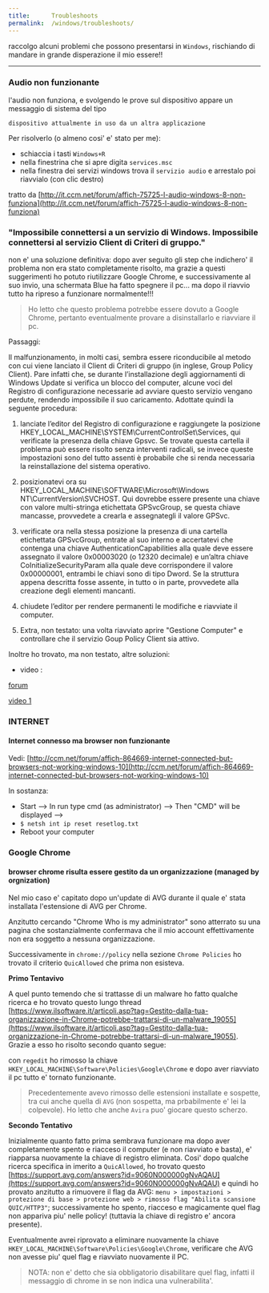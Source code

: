 ```yaml
---
title:      Troubleshoots
permalink:  /windows/troubleshoots/
---
```


raccolgo alcuni problemi che possono presentarsi in `Windows`, rischiando di mandare in grande disperazione il mio essere!!


***

### Audio non funzionante

l'audio non funziona, e svolgendo le prove sul dispositivo appare un messaggio di sistema del tipo

````
dispositivo attualmente in uso da un altra applicazione
````

Per risolverlo (o almeno cosi' e' stato per me):

* schiaccia i tasti `Windows+R`
* nella finestrina che si apre digita `services.msc`
* nella finestra dei servizi windows trova il `servizio audio` e arrestalo poi  riavvialo (con clic destro)

tratto da [http://it.ccm.net/forum/affich-75725-l-audio-windows-8-non-funziona](http://it.ccm.net/forum/affich-75725-l-audio-windows-8-non-funziona)



### "Impossibile connettersi a un servizio di Windows. Impossibile connettersi al servizio Client di Criteri di gruppo."

non e' una soluzione definitiva: dopo aver seguito gli step che indichero' il problema non era stato completamente risolto, ma grazie a questi suggerimenti ho potuto riutilizzare Google Chrome, e successivamente al suo invio, una schermata Blue ha fatto spegnere il pc... ma dopo il riavvio tutto ha ripreso a funzionare normalmente!!!

> Ho letto che questo problema potrebbe essere dovuto a Google Chrome, pertanto eventualmente provare a disinstallarlo e riavviare il pc.

Passaggi:

Il malfunzionamento, in molti casi, sembra essere riconducibile al metodo con cui viene lanciato il Client di Criteri di gruppo (in inglese, Group Policy Client). Pare infatti che, se durante l’installazione degli aggiornamenti di Windows Update si verifica un blocco del computer, alcune voci del Registro di configurazione necessarie ad avviare questo servizio vengano perdute, rendendo impossibile il suo caricamento. Adottate quindi la seguente procedura:

1) lanciate l’editor del Registro di configurazione e raggiungete la posizione HKEY_LOCAL_MACHINE\SYSTEM\CurrentControlSet\Services, qui verificate la presenza della chiave Gpsvc. Se trovate questa cartella il problema può essere risolto senza interventi radicali, se invece queste impostazioni sono del tutto assenti è probabile che si renda necessaria la reinstallazione del sistema operativo.

2) posizionatevi ora su HKEY_LOCAL_MACHINE\SOFTWARE\Microsoft\Windows NT\CurrentVersion\SVCHOST. Qui dovrebbe essere presente una chiave con valore multi-stringa etichettata GPSvcGroup, se questa chiave mancasse, provvedete a crearla e assegnategli il valore GPSvc.

3) verificate ora nella stessa posizione la presenza di una cartella etichettata GPSvcGroup, entrate al suo interno e accertatevi che contenga una chiave AuthenticationCapabilities alla quale deve essere assegnato il valore 0x00003020 (o 12320 decimale) e un’altra chiave CoInitializeSecurityParam alla quale deve corrispondere il valore 0x00000001, entrambi le chiavi sono di tipo Dword. Se la struttura appena descritta fosse assente, in tutto o in parte, provvedete alla creazione degli elementi mancanti.

4) chiudete l’editor per rendere permanenti le modifiche e riavviate il computer.

5) Extra, non testato: una volta riavviato aprire "Gestione Computer" e controllare che il servizio Goup Policy Client sia attivo.

Inoltre ho trovato, ma non testato, altre soluzioni:

- video :

[forum ](http://answers.microsoft.com/en-us/windows/forum/windows_7-performance/why-wont-windows-connect-to-the-group-policy/b73107f8-8447-4599-87a5-65ecc6a63aa0?page=2&auth=1)

[video 1](https://www.youtube.com/watch?feature=player_embedded&v=4m5KEmckWK4#t=115)



### INTERNET

#### Internet connesso ma browser non funzionante

Vedi: [http://ccm.net/forum/affich-864669-internet-connected-but-browsers-not-working-windows-10](http://ccm.net/forum/affich-864669-internet-connected-but-browsers-not-working-windows-10)

In sostanza:

- Start --> In run type cmd (as administrator) --> Then "CMD" will be displayed --> 
- `$ netsh int ip reset resetlog.txt`
- Reboot your computer



### Google Chrome

#### browser chrome risulta essere gestito da un organizzazione (managed by orgnization)

Nel mio caso e' capitato dopo un'update di AVG durante il quale e' stata installata l'estensione di AVG per Chrome.

Anzitutto cercando "Chrome Who is my administrator" sono atterrato su una pagina che sostanzialmente confermava che il mio account effettivamente non era soggetto a nessuna organizzazione.

Successivamente in `chrome://policy` nella sezione `Chrome Policies` ho trovato il criterio `QuicAllowed` che prima non esisteva.

**Primo Tentavivo**

A quel punto temendo che si trattasse di un malware ho fatto qualche ricerca e ho trovato 
questo lungo thread [https://www.ilsoftware.it/articoli.asp?tag=Gestito-dalla-tua-organizzazione-in-Chrome-potrebbe-trattarsi-di-un-malware_19055](https://www.ilsoftware.it/articoli.asp?tag=Gestito-dalla-tua-organizzazione-in-Chrome-potrebbe-trattarsi-di-un-malware_19055). 
Grazie a esso ho risolto secondo quanto segue:

con `regedit` ho rimosso la chiave `HKEY_LOCAL_MACHINE\Software\Policies\Google\Chrome` e dopo aver riavviato il pc tutto e' tornato funzionante.

> Precedentemente avevo rimosso delle estensioni installate e sospette, tra cui anche quella di `AVG` (non sospetta, ma prbabilmente e' lei la colpevole).
> Ho letto che anche `Avira` puo' giocare questo scherzo.

**Secondo Tentativo**

Inizialmente quanto fatto prima sembrava funzionare ma dopo aver completamente spento e riacceso il computer (e non riavviato e basta),
e' riapparsa nuovamente la chiave di registro eliminata. Cosi' dopo qualche ricerca specifica in imerito a `QuicAllowed`, ho trovato questo 
[https://support.avg.com/answers?id=9060N000000gNvAQAU](https://support.avg.com/answers?id=9060N000000gNvAQAU)
e quindi ho provato anzitutto a rimuovere il flag da AVG: `menu > impostazioni > protezione di base > protezione web > rimosso flag "Abilita scansione QUIC/HTTP3"`; 
successivamente ho spento, riacceso e magicamente quel flag non appariva piu' nelle policy! (tuttavia la chiave di registro e' ancora presente). 

Eventualmente avrei riprovato a eliminare nuovamente la chiave `HKEY_LOCAL_MACHINE\Software\Policies\Google\Chrome`, verificare che AVG non avesse piu' quel flag e riavviato nuovamente il PC.

> NOTA: non e' detto che sia obbligatorio disabilitare quel flag, infatti il messaggio di chrome in se non indica una vulnerabilita'. 

